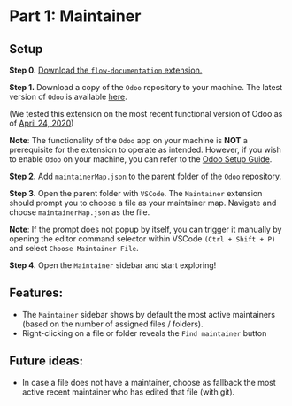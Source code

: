# Part 1: Maintainer

## Setup

**Step 0.** [Download the `flow-documentation` extension.](../README.md)

**Step 1.** Download a copy of the `Odoo` repository to your machine. The latest version of `Odoo` is available [here](https://github.com/odoo/odoo).

(We tested this extension on the most recent functional version of Odoo as of [April 24, 2020](https://github.com/odoo/odoo/tree/436be43d49260c905d37927b21b75404f4ccfc1f))

**Note**: The functionality of the `Odoo` app on your machine is **NOT** a prerequisite for the extension to operate as intended. However, if you wish to enable `Odoo` on your machine, you can refer to the [Odoo Setup Guide](https://www.odoo.com/documentation/17.0/developer/tutorials/setup_guide.html).

**Step 2.** Add `maintainerMap.json` to the parent folder of the `Odoo` repository.

**Step 3.** Open the parent folder with `VSCode`. The `Maintainer` extension should prompt you to choose a file as your maintainer map. Navigate and choose `maintainerMap.json` as the file.

**Note**: If the prompt does not popup by itself, you can trigger it manually by opening the editor command selector within VSCode `(Ctrl + Shift + P)` and select `Choose Maintainer File`.

**Step 4.** Open the `Maintainer` sidebar and start exploring!

## Features:
- The `Maintainer` sidebar shows by default the most active maintainers (based on the number of assigned files / folders).
- Right-clicking on a file or folder reveals the `Find maintainer` button

## Future ideas:
- In case a file does not have a maintainer, choose as fallback the most active recent maintainer who has edited that file (with git).
